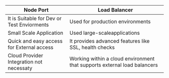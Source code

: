 

| Node Port                                     |     Load Balancer |
| --------------------------------------------- | -------------------------------------- |
| It is Suitable for Dev or Test Enviorments    | Used for production environments  |
| Small Scale Application                       | Used large-scaleapplications  |
| Quick and easy access for External access     | It provides advanced features like SSL, health checks  |
| Cloud Provider Integration not necessaty      | Working within a cloud environment that supports external load balancers  |
